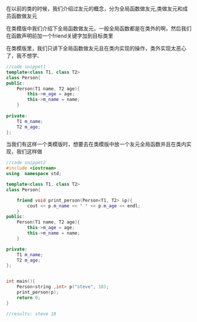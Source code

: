 在以前的类的时候，我们介绍过友元的概念，分为全局函数做友元,类做友元和成员函数做友元

在类模版中我们介绍下全局函数做友元，一般全局函数都是在类外的啊，然后我们在函数声明前加一个friend关键字加到目标类里

在类模版里，我们只讲下全局函数做友元且在类内实现的操作，类外实现太恶心了，我不想学、

```cpp
//code snippet1
template<class T1, class T2>
class Person{
public:
    Person(T1 name, T2 age){
        this->m_age = age;
        this->m_name = name;
    }
    
private:
    T1 m_name;
    T2 m_age;
};
```

当我们有这样一个类模版时，想要去在类模版中放一个友元全局函数并且在类内实现，我们这样做

```cpp
//code snippet2
#include <iostream>
using  namespace std;

template<class T1, class T2>
class Person{

    friend void print_person(Person<T1, T2> &p){
        cout << p.m_name << " " << p.m_age << endl;
    }
public:
    Person(T1 name, T2 age){
        this->m_age = age;
        this->m_name = name;
    }

private:
    T1 m_name;
    T2 m_age;
};


int main(){
    Person<string ,int> p("steve", 18);
    print_person(p);
    return 0;
}

//results: steve 18
```

